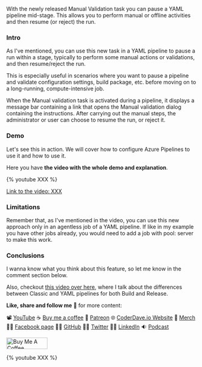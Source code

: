 With the newly released Manual Validation task you can pause a YAML pipeline mid-stage. This allows you to perform manual or offline activities and then resume (or reject) the run. 

### Intro

As I've mentioned, you can use this new task in a YAML pipeline to pause a run within a stage, typically to perform some manual actions or validations, and then resume/reject the run.

This is especially useful in scenarios where you want to pause a pipeline and validate configuration settings, build package, etc. before moving on to a long-running, compute-intensive job.

When the Manual validation task is activated during a pipeline, it displays a message bar containing a link that opens the Manual validation dialog containing the instructions. After carrying out the manual steps, the administrator or user can choose to resume the run, or reject it.

### Demo

Let's see this in action. We will cover how to configure Azure Pipelines to use it and how to use it.

Here you have __the video with the whole demo and explanation__.

{% youtube XXX %}

[Link to the video: XXX](XXX)

### Limitations

Remember that, as I've mentioned in the video, you can use this new approach only in an agentless job of a YAML pipeline. If like in my example you have other jobs already, you would need to add a job with pool: server to make this work.

### Conclusions

I wanna know what you think about this feature, so let me know in the comment section below.

Also, checkout [this video over here](https://youtu.be/3cGtA__dKUc), where I talk about the differences between Classic and YAML pipelines for both Build and Release.

__Like, share and follow me__ 🚀 for more content:

📽 [YouTube](https://www.youtube.com/CoderDave)
☕ [Buy me a coffee](https://buymeacoffee.com/CoderDave)
💖 [Patreon](https://patreon.com/CoderDave)
🌐 [CoderDave.io Website](https://coderdave.io)
👕 [Merch](https://geni.us/cdmerch)
👦🏻 [Facebook page](https://www.facebook.com/CoderDaveYT)
🐱‍💻 [GitHub](https://github.com/n3wt0n)
👲🏻 [Twitter](https://www.twitter.com/davide.benvegnu)
👴🏻 [LinkedIn](https://www.linkedin.com/in/davidebenvegnu/)
🔉 [Podcast](https://geni.us/cdpodcast)

<a href="https://www.buymeacoffee.com/CoderDave" target="_blank"><img src="https://cdn.buymeacoffee.com/buttons/v2/default-yellow.png" alt="Buy Me A Coffee" style="height: 30px !important; width: 108px !important;" ></a>

{% youtube XXX %}